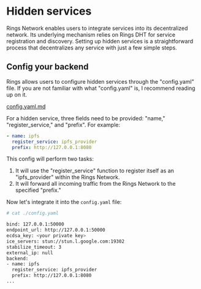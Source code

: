 # Hidden services

Rings Network enables users to integrate services into its decentralized network. Its underlying mechanism relies on Rings DHT for service registration and discovery. Setting up hidden services is a straightforward process that decentralizes any service with just a few simple steps.

## Config your backend

Rings allows users to configure hidden services through the "config.yaml" file. If you are not familiar with what "config.yaml" is, I recommend reading up on it.

[config.yaml.md](../advanced-topic/config.yaml.md "mention")

For a hidden service, three fields need to be provided: "name," "register\_service," and "prefix". For example:

```yaml
- name: ipfs
  register_service: ipfs_provider
  prefix: http://127.0.0.1:8080
```

This config will perform two tasks:

1. It will use the "register\_service" function to register itself as an "ipfs\_provider" within the Rings Network.
2. It will forward all incoming traffic from the Rings Network to the specified "prefix."

Now let's integrate it into the `config.yaml` file:

```bash
# cat ./config.yaml

bind: 127.0.0.1:50000
endpoint_url: http://127.0.0.1:50000
ecdsa_key: <your private key>
ice_servers: stun://stun.l.google.com:19302
stabilize_timeout: 3
external_ip: null
backend:
- name: ipfs
  register_service: ipfs_provider
  prefix: http://127.0.0.1:8080
...
```





###

